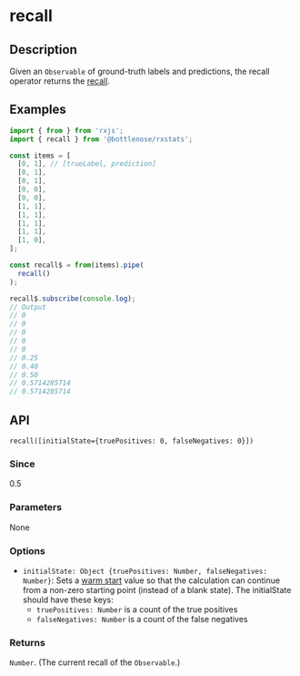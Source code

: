 # recall

## Description

Given an `Observable` of ground-truth labels and predictions, the recall operator returns the [recall](https://en.wikipedia.org/wiki/Precision_and_recall).

## Examples

```javascript
import { from } from 'rxjs';
import { recall } from '@bottlenose/rxstats';

const items = [
  [0, 1], // [trueLabel, prediction]
  [0, 1],
  [0, 1],
  [0, 0],
  [0, 0],
  [1, 1],
  [1, 1],
  [1, 1],
  [1, 1],
  [1, 0],
];

const recall$ = from(items).pipe(
  recall()
);

recall$.subscribe(console.log);
// Output
// 0
// 0
// 0
// 0
// 0
// 0.25
// 0.40
// 0.50
// 0.5714285714
// 0.5714285714
```

## API

```text
recall([initialState={truePositives: 0, falseNegatives: 0}])
```

### Since

0.5

### Parameters

None

### Options

* `initialState: Object {truePositives: Number, falseNegatives: Number}`: Sets a [warm start](https://app.gitbook.com/@brianbuccaneer/s/rxjs-stats/guides/warmstarts) value so that the calculation can continue from a non-zero starting point \(instead of a blank state\). The initialState should have these keys:
  * `truePositives: Number` is a count of the true positives
  * `falseNegatives: Number` is a count of the false negatives

### Returns

`Number`. \(The current recall of the `Observable`.\)

